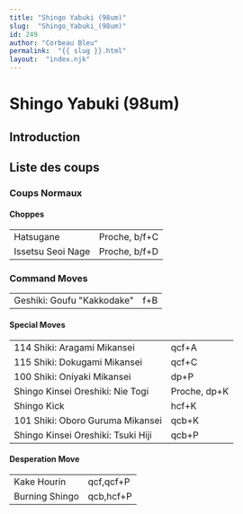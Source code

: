 ```yaml
---
title: "Shingo Yabuki (98um)"
slug:  "Shingo_Yabuki_(98um)"
id: 249
author: "Corbeau Bleu"
permalink:  "{{ slug }}.html"
layout:  "index.njk"
---
```


# Shingo Yabuki (98um)

## Introduction

## Liste des coups

### Coups Normaux

#### Choppes

|                   |               |
|-------------------|---------------|
| Hatsugane         | Proche, b/f+C |
| Issetsu Seoi Nage | Proche, b/f+D |

### Command Moves

|                            |     |
|----------------------------|-----|
| Geshiki: Goufu "Kakkodake" | f+B |

#### Special Moves

|                                    |              |
|------------------------------------|--------------|
| 114 Shiki: Aragami Mikansei        | qcf+A        |
| 115 Shiki: Dokugami Mikansei       | qcf+C        |
| 100 Shiki: Oniyaki Mikansei        | dp+P         |
| Shingo Kinsei Oreshiki: Nie Togi   | Proche, dp+K |
| Shingo Kick                        | hcf+K        |
| 101 Shiki: Oboro Guruma Mikansei   | qcb+K        |
| Shingo Kinsei Oreshiki: Tsuki Hiji | qcb+P        |

#### Desperation Move

|                |           |
|----------------|-----------|
| Kake Hourin    | qcf,qcf+P |
| Burning Shingo | qcb,hcf+P |
